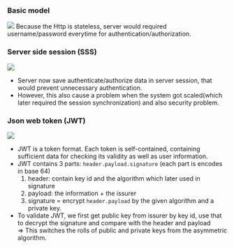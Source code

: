### Basic model
![](https://miro.medium.com/max/1050/1*Uz3bHpisBBCeZAqX46BiKg.png)
Because the Http is stateless, server would required username/password everytime for authentication/authorization.
### Server side session (SSS)
![](https://miro.medium.com/max/1050/1*KOBd8XFcwhexNe_dZ7DEBw.png)
* Server now save authenticate/authorize data in server session, that would prevent unnecessary authentication.
* However, this also cause a problem when the system got scaled(which later required the session synchronization) and also security problem.
### Json web token (JWT)
![](https://miro.medium.com/max/1050/1*1efaAnWzyZzI15utuJ-xEg.png)
* JWT is a token format. Each token is self-contained, containing sufficient data for checking its validity as well as user information.
* JWT contains 3 parts: `header.payload.signature` (each part is encodes in base 64)
    1. header: contain key id and the algorithm which later used in signature
    2. payload: the information + the issurer
    3. signature = encrypt `header.payload` by the given algorithm and a private key.
* To validate JWT, we first get public key from issurer by key id, use that to decrypt the signature and compare with the header and payload  
  => This switches the rolls of public and private keys from the asymmetric algorithm. 